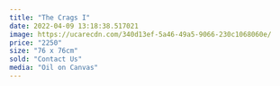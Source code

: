 ```yaml
---
title: "The Crags I"
date: 2022-04-09 13:18:38.517021
image: https://ucarecdn.com/340d13ef-5a46-49a5-9066-230c1068060e/
price: "2250"
size: "76 x 76cm"
sold: "Contact Us"
media: "Oil on Canvas"
---
```



